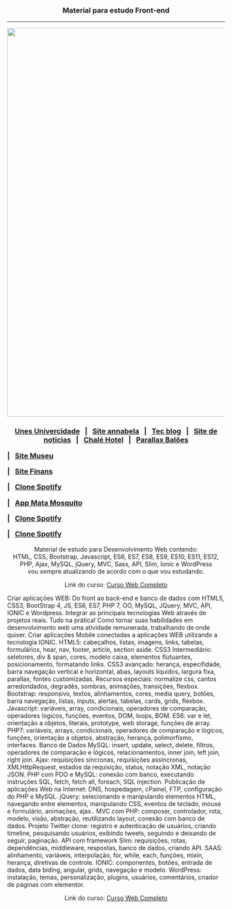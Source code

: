 <h3 align="center">Material para estudo Front-end</h3>

<hr>
<p align="center">
 <img width="900px" src="https://i.ytimg.com/vi/oMcWFOtDIiw/hqdefault.jpg" />
</p>

### <p align="center"><a href="https://sitefaculdade.netlify.app/">Unes Univercidade<a> &nbsp; | &nbsp; <a href="https://siteportifoliomodelo.netlify.app/">Site annabela</a> &nbsp; | &nbsp; <a href="https://sitetecblog.netlify.app/">Tec blog</a> &nbsp; | &nbsp; <a href="https://sitenoticiasdacidade.netlify.app">Site de noticias</a> &nbsp; | &nbsp; <a href="https://websitechalehotel.netlify.app">Chalé Hotel</a> &nbsp; | &nbsp; <a href="https://parallaxbaloes.netlify.app/">Parallax Balões</a></p> | &nbsp; <a href="https://sitemuseunacionalrj.netlify.app/">Site Museu</a></p> | &nbsp; <a href="https://sitefinanciamento.netlify.app/">Site Finans</a></p> | &nbsp; <a href="https://websiteclonespotify.netlify.app/">Clone Spotify</a></p> | &nbsp; <a href="https://webgamematamosquito.netlify.app/">App Mata Mosquito</a></p> | &nbsp; <a href="https://websiteclonespotify.netlify.app/">Clone Spotify</a></p> | &nbsp; <a href="https://webgamematamosquito.netlify.app/">Clone Spotify</a></p>

<p align="center">
    Material de estudo para Desenvolvimento Web contendo: <br />
    HTML, CSS, Bootstrap, Javascript, ES6, ES7, ES8, ES9, ES10, ES11, ES12,<br> PHP, Ajax, MySQL, jQuery, MVC, Sass, API, Slim, Ionic e WordPress <br />
    vou sempre atualizando de acordo   com o que vou estudando.
</p>

<p align="center">
    Link do curso: <a href="https://www.udemy.com/course/web-completo/">Curso Web Completo</a>
</p>

<p>Criar aplicações WEB: Do front ao back-end e banco de dados com HTML5, CSS3, BootStrap 4, JS, ES6, ES7, PHP 7, OO, MySQL, JQuery, MVC, API, IONIC e Wordpress.
Integrar as principais tecnologias Web através de projetos reais. Tudo na prática!
Como tornar suas habilidades em desenvolvimento web uma atividade remunerada, trabalhando de onde quiser.
Criar aplicações Mobile conectadas a aplicações WEB utilizando a tecnologia IONIC.
HTML5: cabeçalhos, listas, imagens, links, tabelas, formulários, hear, nav, footer, article, section aside.
CSS3 Intermediário: seletores, div & span, cores, modelo caixa, elementos flutuantes, posicionamento, formatando links.
CSS3 avançado: herança, especifidade, barra navegação vertical e horizontal, abas, layouts líquidos, largura fixa, parallax, fontes customizadas.
Recursos especiais: normalize css, cantos arredondados, degradês, sombras, animações, transições, flexbox.
Bootstrap: responsivo, textos, alinhamentos, cores, media query, botões, barra navegação, listas, inputs, alertas, tabelas, cards, grids, flexbox.
Javascript: variáveis, array, condicionais, operadores de comparação, operadores lógicos, funções, eventos, DOM, loops, BOM.
ES6: var e let, orientação a objetos, literais, prototype, web storage, funções de array.
PHP7: variáveis, arrays, condicionais, operadores de comparação e lógicos, funções, orientação a objetos, abstração, herança, polimorfismo, interfaces.
Banco de Dados MySQL: insert, update, select, delete, filtros, operadores de comparação e lógicos, relacionamentos, inner join, left join, right join.
Ajax: requisições síncronas, requisições assíncronas, XMLHttpRequest, estados da requisição, status, notação XML, notação JSON.
PHP com PDO e MySQL: conexão com banco, executando instruções SQL, fetch, fetch all, foreach, SQL injection.
Publicação de aplicações Web na Internet: DNS, hospedagem, cPainel, FTP, configuração do PHP e MySQL.
jQuery: selecionando e manipulando elementos HTML, navegando entre elementos, manipulando CSS, eventos de teclado, mouse e formulário, animações, ajax..
MVC com PHP: composer, controlador, rota, modelo, visão, abstração, reutilizando layout, conexão com banco de dados.
Projeto Twitter clone: registro e autenticação de usuários, criando timeline, pesquisando usuários, exibindo tweets, seguindo e deixando de seguir, paginação.
API com framework Slim: requisições, rotas, dependências, middleware, respostas, banco de dados, criando API.
SAAS: alinhamento, variáveis, interpolação, for, while, each, funções, mixin, herança, diretivas de controle.
IONIC: componentes, botões, entrada de dados, data biding, angular, grids, navegação e modelo.
WordPress: instalação, temas, personalização, plugins, usuários, comentários, criador de páginas com elementor.</p>

<p align="center">
    Link do curso: <a href="https://www.udemy.com/course/web-completo/">Curso Web Completo</a>
</p>
